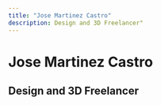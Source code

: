 ```yaml
---
title: "Jose Martinez Castro"
description: Design and 3D Freelancer"
---
```


# Jose Martinez Castro
## Design and 3D Freelancer

